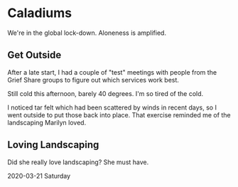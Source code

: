 # Caladiums

We're in the global lock-down.
Aloneness is amplified.

## Get Outside

After a late start, I had a couple of "test" meetings
with people from the Grief Share groups to figure out
which services work best.

Still cold this afternoon, barely 40 degrees.
I'm so tired of the cold.

I noticed tar felt which had been scattered by winds
in recent days, so I went outside to put those back into place.
That exercise reminded me of the landscaping Marilyn loved.

## Loving Landscaping

Did she really love landscaping? She must have.





2020-03-21 Saturday



